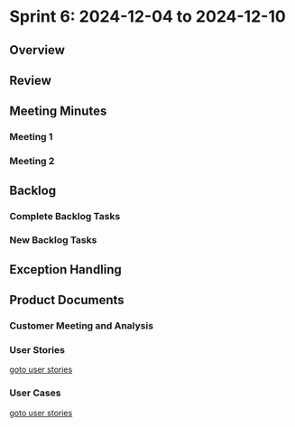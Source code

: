 # Sprint 6: 2024-12-04 to 2024-12-10

## Overview

## Review

## Meeting Minutes

### Meeting 1

### Meeting 2

## Backlog

### Complete Backlog Tasks

### New Backlog Tasks

## Exception Handling

## Product Documents

### Customer Meeting and Analysis

### User Stories

[goto user stories](https://github.com/CoralCoralCoralCoral/documentation/blob/Use-Cases/sprints/sprint_6/user_stories.md)


### User Cases

[goto user stories](https://github.com/CoralCoralCoralCoral/documentation/blob/Use-Cases/sprints/sprint_6/use_cases.md)
